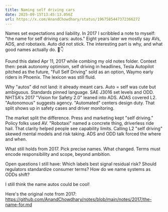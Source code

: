 ```yaml
---
title: Naming self driving cars
date: 2025-09-15T13:45:13.056Z
url: https://x.com/AnandChowdhary/status/1967585447372366272
---
```


Names set expectations and liability. In 2017 I scribbled a note to myself: "the name for self driving cars: autos." Eight years later we mostly say AVs, ADS, and robotaxis. Auto did not stick. The interesting part is why, and what good names actually do. 🚗👇  
  
Found this dated Apr 11, 2017 while combing my old notes folder. Context then: peak autonomy optimism, self driving in headlines, Tesla Autopilot pitched as the future, "Full Self Driving" sold as an option, Waymo early riders in Phoenix. The lexicon was still fluid.  
  
Why "autos" did not land: it already meant cars. Auto = self was cute but ambiguous. Standards pinned language. SAE J3016 set levels and ODD. NHTSA's 2017 "Vision for Safety 2.0" leaned into ADS. ADAS covered L2\. "Autonomous" suggests agency. "Automated" centers design duty. That split shows up in safety cases and driver monitoring.  
  
The market split the difference. Press and marketing kept "self driving." Policy folks used AV. "Robotaxi" named a concrete thing, driverless ride hail. That clarity helped people see capability limits. Calling L2 "self driving" skewed mental models and risk taking. ADS and ODD talk forced the where and when.  
  
What still holds from 2017\. Pick precise names. What changed. Terms must encode responsibility and scope, beyond ambition.  
  
Open questions I still have: Which labels best signal residual risk? Should regulators standardize consumer terms? How do we name systems as ODDs shift?  
  
I still think the name autos could be cool!  
  
Here's the original note from 2017: <https://github.com/AnandChowdhary/notes/blob/main/notes/2017/the-name-for.md>
